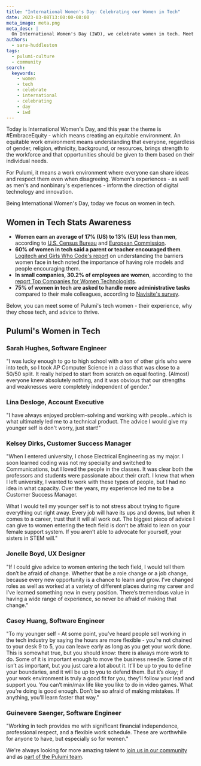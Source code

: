 ```yaml
---
title: "International Women's Day: Celebrating our Women in Tech"
date: 2023-03-08T13:00:00-08:00
meta_image: meta.png
meta_desc: |
  On International Women's Day (IWD), we celebrate women in tech. Meet some of Pulumi's tech women - their experience, why they chose tech, and advice to thrive.
authors:
  - sara-huddleston
tags:
  - pulumi-culture
  - community
search:
  keywords:
    - women
    - tech
    - celebrate
    - international
    - celebrating
    - day
    - iwd
---
```


Today is International Women's Day, and this year the theme is #EmbraceEquity - which means creating an equitable environment. An equitable work environment means understanding that everyone, regardless of gender, religion, ethnicity, background, or resources, brings strength to the workforce and that opportunities should be given to them based on their individual needs.

For Pulumi, it means a work environment where everyone can share ideas and respect them even when disagreeing. Women's experiences - as well as men's and nonbinary's experiences - inform the direction of digital technology and innovation.

Being International Women's Day, today we focus on women in tech.

## Women in Tech Stats Awareness

* **Women earn an average of 17% (US) to 13% (EU) less than men**, according to [U.S. Census Bureau](https://www.gao.gov/products/gao-23-106041) and [European Commission](https://commission.europa.eu/strategy-and-policy/policies/justice-and-fundamental-rights/gender-equality/equal-pay/gender-pay-gap-situation-eu_en).
* **60% of women in tech said a parent or teacher encouraged them**. [Logitech and Girls Who Code's report](https://www.logitech.com/en-us/mx/women-who-master.html#read-the-report) on understanding the barriers women face in tech noted the importance of having role models and people encouraging them.
* **In small companies, 30.2% of employees are women**, according to the [report Top Companies for Women Technologists](https://anitab.org/research-and-impact/top-companies/2020-results/).
* **75% of women in tech are asked to handle more administrative tasks** compared to their male colleagues, according to [Navisite's survey](https://www.navisite.com/wp-content/uploads/2022/04/Gender-Divide-in-Tech-Infographic.pdf).

Below, you can meet some of Pulumi's tech women - their experience, why they chose tech, and advice to thrive.

## Pulumi's Women in Tech

### Sarah Hughes, Software Engineer

"I was lucky enough to go to high school with a ton of other girls who were into tech, so I took AP Computer Science in a class that was close to a 50/50 split. It really helped to start from scratch on equal footing. (Almost) everyone knew absolutely nothing, and it was obvious that our strengths and weaknesses were completely independent of gender."

### Lina Desloge, Account Executive

"I have always enjoyed problem-solving and working with people...which is what ultimately led me to a technical product. The advice I would give my younger self is don't worry, just start!"

### Kelsey Dirks, Customer Success Manager

"When I entered university, I chose Electrical Engineering as my major. I soon learned coding was not my specialty and switched to Communications, but I loved the people in the classes. It was clear both the professors and students were passionate about their craft. I knew that when I left university, I wanted to work with these types of people, but I had no idea in what capacity. Over the years, my experience led me to be a Customer Success Manager.

What I would tell my younger self is to not stress about trying to figure everything out right away. Every job will have its ups and downs, but when it comes to a career, trust that it will all work out. The biggest piece of advice I can give to women entering the tech field is don’t be afraid to lean on your female support system. If you aren’t able to advocate for yourself, your sisters in STEM will."

### Jonelle Boyd, UX Designer

"If I could give advice to women entering the tech field, I would tell them don’t be afraid of change. Whether that be a role change or a job change, because every new opportunity is  a chance to learn and grow. I’ve changed roles as well as worked at a variety of different places during my career and I’ve learned something new in every position. There’s tremendous value in having a wide range of experience, so never be afraid of making that change."

### Casey Huang, Software Engineer

"To my younger self - At some point, you’ve heard people sell working in the tech industry by saying the hours are more flexible - you’re not chained to your desk 9 to 5, you can leave early as long as you get your work done. This is somewhat true, but you should know: there is always more work to do. Some of it is important enough to move the business needle. Some of it isn’t as important, but you just care a lot about it. It’ll be up to you to define your boundaries, and it will be up to you to defend them. But it’s okay; if your work environment is truly a good fit for you, they’ll follow your lead and support you. You can’t min/max life like you like to do in video games. What you’re doing is good enough. Don’t be so afraid of making mistakes. If anything, you’ll learn faster that way."

### Guinevere Saenger, Software Engineer

"Working in tech provides me with significant financial independence, professional respect, and a flexible work schedule. These are worthwhile for anyone to have, but especially so for women."

We're always looking for more amazing talent to [join us in our community](/community) and as [part of the Pulumi team](/careers).
